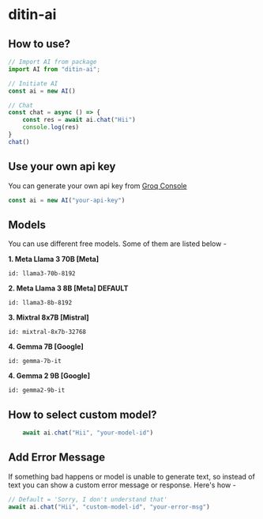 # ditin-ai

## How to use?

```js
// Import AI from package
import AI from "ditin-ai";

// Initiate AI
const ai = new AI()

// Chat
const chat = async () => {
    const res = await ai.chat("Hii")
    console.log(res)
}
chat()
```

## Use your own **api key**

You can generate your own api key from [Groq Console](https://console.groq.com/keys)

```js
const ai = new AI("your-api-key")
```

## Models

You can use different free models. Some of them are listed below -

**1. Meta Llama 3 70B [Meta]**

    id: llama3-70b-8192

**2. Meta Llama 3 8B [Meta] DEFAULT**

    id: llama3-8b-8192

**3. Mixtral 8x7B [Mistral]**

    id: mixtral-8x7b-32768

**4. Gemma 7B [Google]**

    id: gemma-7b-it

**4. Gemma 2 9B [Google]**

    id: gemma2-9b-it


## How to select custom model?

```js
    await ai.chat("Hii", "your-model-id")
```


## Add Error Message

If something bad happens or model is unable to generate text, so instead of text you can show a custom error message or response. Here's how -


```js
// Default = 'Sorry, I don't understand that'
await ai.chat("Hii", "custom-model-id", "your-error-msg")
```